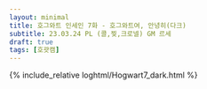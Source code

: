 ```yaml
---
layout: minimal
title: 호그와트 인세인 7화 - 호그와트여, 안녕히(다크)
subtitle: 23.03.24 PL (콜,찢,크로넬) GM 르세
draft: true
tags: [호괏캠]
---
```


{% include_relative loghtml/Hogwart7_dark.html %}
